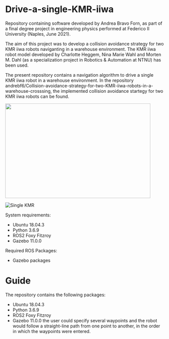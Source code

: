 # Drive-a-single-KMR-iiwa
Repository containing software developed by Andrea Bravo Forn, as part of a final degree project in engineering physics performed at Federico II University (Naples, June 2021).

The aim of this project was to develop a collision avoidance strategy for two KMR iiwa robots naviganting in a warehouse environment. 
The KMR iiwa robot model developed by Charlotte Heggem, Nina Marie Wahl and Morten M. Dahl (as a specialization project in Robotics & Automation at NTNU) has been used.

The present repository contains a navigation algorithm to drive a single KMR iiwa robot in a warehouse environment.
In the repository andrebf6/Collision-avoidance-strategy-for-two-KMR-iiwa-robots-in-a-warehouse-crosssing, the implemented collision avoidance startegy for two KMR iiwa robots can be found.

<p align="left">
  <img width="460" height="300" src="https://user-images.githubusercontent.com/81975803/123516981-21ca9200-d69f-11eb-94cf-cb00b1ed7512.jpg">
</p>

![Single KMR](https://user-images.githubusercontent.com/81975803/123516981-21ca9200-d69f-11eb-94cf-cb00b1ed7512.jpg)

System requirements:

 -  Ubuntu 18.04.3
 -  Python 3.6.9
 -  ROS2 Foxy Fitzroy
 -  Gazebo 11.0.0

Required ROS Packages:

  - Gazebo packages
  
  # Guide
  The repository contains the following packages:
   -  Ubuntu 18.04.3
   -  Python 3.6.9
   -  ROS2 Foxy Fitzroy
   -  Gazebo 11.0.0
  the user could specify several waypoints and the robot would follow a straight-line path from one point to another, in the order in which the waypoints were entered.
  
